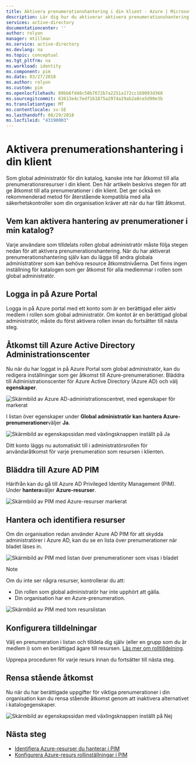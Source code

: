 ```yaml
---
title: Aktivera prenumerationshantering i din klient - Azure | Microsoft Docs
description: Lär dig hur du aktiverar aktivera prenumerationshantering i din klientorganisation när du använder Azure AD Privileged Identity Management (PIM).
services: active-directory
documentationcenter: ''
author: rolyon
manager: mtillman
ms.service: active-directory
ms.devlang: na
ms.topic: conceptual
ms.tgt_pltfrm: na
ms.workload: identity
ms.component: pim
ms.date: 03/27/2018
ms.author: rolyon
ms.custom: pim
ms.openlocfilehash: 89bb6fd48c58b7672b7a2251a172cc169093d368
ms.sourcegitcommit: 63613e4c7edf1b1875a2974a29ab2a8ce5d90e3b
ms.translationtype: MT
ms.contentlocale: sv-SE
ms.lasthandoff: 08/29/2018
ms.locfileid: "43190003"
---
```

# <a name="enable-subscription-management-in-your-tenant"></a>Aktivera prenumerationshantering i din klient

Som global administratör för din katalog, kanske inte har åtkomst till alla prenumerationsresurser i din klient. Den här artikeln beskrivs stegen för att ge åtkomst till alla prenumerationer i din klient. Det ger också en rekommenderad metod för återstående kompatibla med alla säkerhetskontroller som din organisation kräver att när du har fått åtkomst.

## <a name="who-can-enable-management-of-subscriptions-in-my-directory"></a>Vem kan aktivera hantering av prenumerationer i min katalog?

Varje användare som tilldelats rollen global administratör måste följa stegen nedan för att aktivera prenumerationshantering. När du har aktiverat prenumerationshantering själv kan du lägga till andra globala administratörer som kan behöva resource åtkomstnivåerna. Det finns ingen inställning för katalogen som ger åtkomst för alla medlemmar i rollen som global administratör.

## <a name="sign-in-to-the-azure-portal"></a>Logga in på Azure Portal

Logga in på Azure portal med ett konto som är en berättigad eller aktiv medlem i rollen som global administratör. Om kontot är en berättigad global administratör, måste du först aktivera rollen innan du fortsätter till nästa steg.

## <a name="access-the-azure-active-directory-admin-center"></a>Åtkomst till Azure Active Directory Administrationscenter

Nu när du har loggat in på Azure Portal som global administratör, kan du redigera inställningar som ger åtkomst till Azure-prenumerationer. Bläddra till Administrationscenter för Azure Active Directory (Azure AD) och välj **egenskaper**.

![Skärmbild av Azure AD-administrationscentret, med egenskaper för markerat](media/azure-pim-resource-rbac/aad_properties.png)

I listan över egenskaper under **Global administratör kan hantera Azure-prenumerationer**väljer **Ja**.

![Skärmbild av egenskapssidan med växlingsknappen inställt på Ja](media/azure-pim-resource-rbac/aad_properties_save.png)

Ditt konto läggs nu automatiskt till i administratörsrollen för användaråtkomst för varje prenumeration som resursen i klienten.

## <a name="browse-to-azure-ad-pim"></a>Bläddra till Azure AD PIM

 Härifrån kan du gå till Azure AD Privileged Identity Management (PIM). Under **hantera**väljer **Azure-resurser**.

![Skärmbild av PIM med Azure-resurser markerat](media/azure-pim-resource-rbac/aadpim_manage_azure_resources.png)

## <a name="manage-and-discover-resources"></a>Hantera och identifiera resurser

Om din organisation redan använder Azure AD PIM för att skydda administratörer i Azure AD, kan du se en lista över prenumerationer när bladet läses in.

![Skärmbild av PIM med listan över prenumerationer som visas i bladet](media/azure-pim-resource-rbac/aadpim_manage_azure_resource_some_there.png)

> [!NOTE]
> Om du inte ser några resurser, kontrollerar du att:
>- Din rollen som global administratör har inte upphört att gälla. 
>- Din organisation har en Azure-prenumeration.

![Skärmbild av PIM med tom resurslistan](media/azure-pim-resource-rbac/aadpim_rbac_empty_resource_list.png)

## <a name="configure-assignments"></a>Konfigurera tilldelningar

Välj en prenumeration i listan och tilldela dig själv (eller en grupp som du är medlem i) som en berättigad ägare till resursen. 
[Läs mer om rolltilldelning](pim-resource-roles-assign-roles.md).

Upprepa proceduren för varje resurs innan du fortsätter till nästa steg.

## <a name="clean-up-standing-access"></a>Rensa stående åtkomst

Nu när du har berättigade uppgifter för viktiga prenumerationer i din organisation kan du rensa stående åtkomst genom att inaktivera alternativet i katalogegenskaper.

![Skärmbild av egenskapssidan med växlingsknappen inställt på Nej](media/azure-pim-resource-rbac/aad_properties_no.png)

## <a name="next-steps"></a>Nästa steg

- [Identifiera Azure-resurser du hanterar i PIM](pim-resource-roles-discover-resources.md)
- [Konfigurera Azure-resurs rollinställningar i PIM](pim-resource-roles-configure-role-settings.md)
